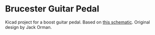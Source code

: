 # Brucester Guitar Pedal

Kicad project for a boost guitar pedal. Based on [this schematic](https://www.diystompboxes.com/pedals/booster25.JPG). Original design by Jack Orman.
